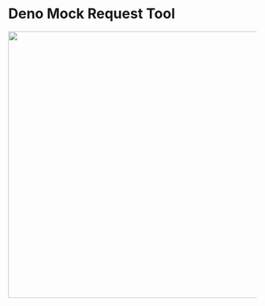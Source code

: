 # Deno Mock Request Tool

<img align="left" width="771" height="541" src="https://drive.google.com/uc?export=view&id=1xVo5ZzFwFaDPD1Jq81z2w1L3yN2TwvWx">


